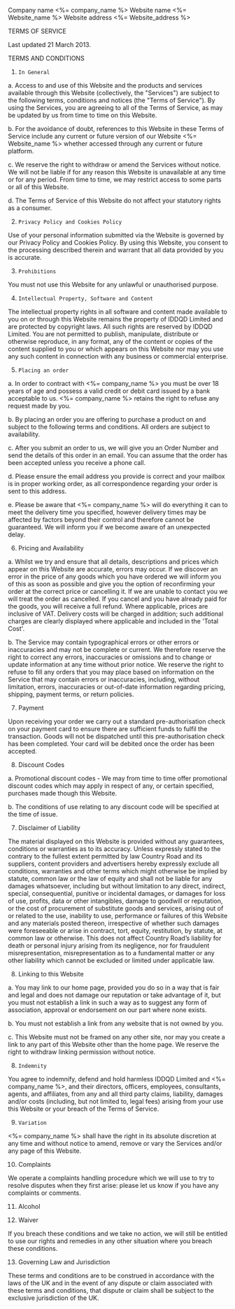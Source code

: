 Company name <%= company_name %>
Website name <%= Website_name %>
Website address <%= Website_address %>



TERMS OF SERVICE

Last updated 21 March 2013.

TERMS AND CONDITIONS

1.     In General

a. Access to and use of this Website and the products and services available through this Website (collectively, the "Services") are subject to the following terms, conditions and notices (the "Terms of Service"). By using the Services, you are agreeing to all of the Terms of Service, as may be updated by us from time to time on this Website.

b. For the avoidance of doubt, references to this Website in these Terms of Service include any current or future version of our Website <%= Website_name %> whether accessed through any current or future platform.

c. We reserve the right to withdraw or amend the Services without notice. We will not be liable if for any reason this Website is unavailable at any time or for any period. From time to time, we may restrict access to some parts or all of this Website.

d. The Terms of Service of this Website do not affect your statutory rights as a consumer.

2.     Privacy Policy and Cookies Policy

Use of your personal information submitted via the Website is governed by our Privacy Policy and Cookies Policy. By using this Website, you consent to the processing described therein and warrant that all data provided by you is accurate.

3.     Prohibitions

You must not use this Website for any unlawful or unauthorised purpose.

4.     Intellectual Property, Software and Content

The intellectual property rights in all software and content made available to you on or through this Website remains the property of IDDQD Limited and are protected by copyright laws. All such rights are reserved by IDDQD Limited. You are not permitted to publish, manipulate, distribute or otherwise reproduce, in any format, any of the content or copies of the content supplied to you or which appears on this Website nor may you use any such content in connection with any business or commercial enterprise.

5.     Placing an order

a. In order to contract with <%= company_name %> you must be over 18 years of age and possess a valid credit or debit card issued by a bank acceptable to us.  <%= company_name %> retains the right to refuse any request made by you.

b. By placing an order you are offering to purchase a product on and subject to the following terms and conditions. All orders are subject to availability.

c. After you submit an order to us, we will give you an Order Number and send the details of this order in an email. You can assume that the order has been accepted unless you receive a phone call.

d. Please ensure the email address you provide is correct and your mailbox is in proper working order, as all correspondence regarding your order is sent to this address.

e. Please be aware that <%= company_name %> will do everything it can to meet the delivery time you specified, however delivery times may be affected by factors beyond their control and therefore cannot be guaranteed. We will inform you if we become aware of an unexpected delay.

6. Pricing and Availability

a. Whilst we try and ensure that all details, descriptions and prices which appear on this Website are accurate, errors may occur. If we discover an error in the price of any goods which you have ordered we will inform you of this as soon as possible and give you the option of reconfirming your order at the correct price or cancelling it. If we are unable to contact you we will treat the order as cancelled. If you cancel and you have already paid for the goods, you will receive a full refund. Where applicable, prices are inclusive of VAT. Delivery costs will be charged in addition; such additional charges are clearly displayed where applicable and included in the 'Total Cost'.

b. The Service may contain typographical errors or other errors or inaccuracies and may not be complete or current. We therefore reserve the right to correct any errors, inaccuracies or omissions and to change or update information at any time without prior notice. We reserve the right to refuse to fill any orders that you may place based on information on the Service that may contain errors or inaccuracies, including, without limitation, errors, inaccuracies or out-of-date information regarding pricing, shipping, payment terms, or return policies.

7. Payment

Upon receiving your order we carry out a standard pre-authorisation check on your payment card to ensure there are sufficient funds to fulfil the transaction. Goods will not be dispatched until this pre-authorisation check has been completed. Your card will be debited once the order has been accepted.

8. Discount Codes

a. Promotional discount codes - We may from time to time offer promotional discount codes which may apply in respect of any, or certain specified, purchases made though this Website.

b. The conditions of use relating to any discount code will be specified at the time of issue.

7. Disclaimer of Liability

The material displayed on this Website is provided without any guarantees, conditions or warranties as to its accuracy. Unless expressly stated to the contrary to the fullest extent permitted by law Country Road and its suppliers, content providers and advertisers hereby expressly exclude all conditions, warranties and other terms which might otherwise be implied by statute, common law or the law of equity and shall not be liable for any damages whatsoever, including but without limitation to any direct, indirect, special, consequential, punitive or incidental damages, or damages for loss of use, profits, data or other intangibles, damage to goodwill or reputation, or the cost of procurement of substitute goods and services, arising out of or related to the use, inability to use, performance or failures of this Website and any materials posted thereon, irrespective of whether such damages were foreseeable or arise in contract, tort, equity, restitution, by statute, at common law or otherwise.  This does not affect Country Road’s liability for death or personal injury arising from its negligence, nor for fraudulent misrepresentation, misrepresentation as to a fundamental matter or any other liability which cannot be excluded or limited under applicable law.

8. Linking to this Website

a. You may link to our home page, provided you do so in a way that is fair and legal and does not damage our reputation or take advantage of it, but you must not establish a link in such a way as to suggest any form of association, approval or endorsement on our part where none exists.

b. You must not establish a link from any website that is not owned by you.

c. This Website must not be framed on any other site, nor may you create a link to any part of this Website other than the home page. We reserve the right to withdraw linking permission without notice.

8.     Indemnity

You agree to indemnify, defend and hold harmless IDDQD Limited and <%= company_name %>, and their directors, officers, employees, consultants, agents, and affiliates, from any and all third party claims, liability, damages and/or costs (including, but not limited to, legal fees) arising from your use this Website or your breach of the Terms of Service.

9.     Variation

<%= company_name %> shall have the right in its absolute discretion at any time and without notice to amend, remove or vary the Services and/or any page of this Website.

10.   Complaints

We operate a complaints handling procedure which we will use to try to resolve disputes when they first arise: please let us know if you have any complaints or comments.

11. Alcohol



12.   Waiver

If you breach these conditions and we take no action, we will still be entitled to use our rights and remedies in any other situation where you breach these conditions.

13.   Governing Law and Jurisdiction

These terms and conditions are to be construed in accordance with the laws of the UK and in the event of any dispute or claim associated with these terms and conditions, that dispute or claim shall be subject to the exclusive jurisdiction of the UK.  